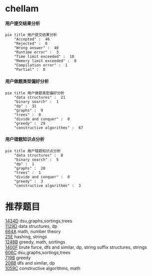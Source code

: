 # chellam

<!-- tabs:start -->



#### **用户提交结果分析**

```mermaid
pie title 用户提交结果分析
    "Accepted" :  46
    "Rejected" :  0
    "Wrong answer" :  40
    "Runtime error" :  3
    "Time limit exceeded" :  10
    "Memory limit exceeded" :  0
    "Compilation error" :  1
    "Partial" :  0
```

#### **用户做题类型偏好分析**

```mermaid
pie title 用户做题类型偏好分析
    "data structures" :  21
    "binary search" :  1
    "dp" :  31
    "graphs" :  9
    "trees" :  0
    "divide and conquer" :  0
    "greedy" :  29
    "constructive algorithms" :  67
```
#### **用户错题知识点分析**

```mermaid
pie title 用户错题知识点分析
    "data structures" :  8
    "binary search" :  5
    "dp" :  1
    "graphs" :  20
    "trees" :  1
    "divide and conquer" :  0
    "greedy" :  3
    "constructive algorithms" :  3
```



<!-- tabs:end -->
# 推荐题目
[1434D](https://codeforces.com/contest/1434/problem/D)		dsu,graphs,sortings,trees		  
[1129D](https://codeforces.com/contest/1129/problem/D)		data structures,
                        dp		  
[664A](https://codeforces.com/contest/664/problem/A)		math,
                        number theory		  
[25E](https://codeforces.com/contest/25/problem/E)		hashing,
                        strings		  
[1248B](https://codeforces.com/contest/1248/problem/B)		greedy,
                        math,
                        sortings		  
[1400F](https://codeforces.com/contest/1400/problem/F)		brute force,
                        dfs and similar,
                        dp,
                        string suffix structures,
                        strings		  
[606C](https://codeforces.com/contest/606/problem/C)		dsu,graphs,sortings,trees		  
[719B](https://codeforces.com/contest/719/problem/B)		greedy		  
[208B](https://codeforces.com/contest/208/problem/B)		dfs and similar,
                        dp		  
[1059C](https://codeforces.com/contest/1059/problem/C)		constructive algorithms,
                        math		  
